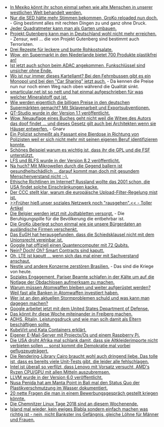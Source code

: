 * [In Mexiko könnt ihr schon einmal sehen wie alte Menschen in unserer westlichen Welt behandelt werden.](https://netzfrauen.org/2018/03/04/grosseltern/)
* [Nur die SED hätte mehr Stimmen bekommen, GroKo reloaded nun doch.](https://www.heise.de/newsticker/meldung/Ja-zur-Grossen-Koalition-SPD-Mitglieder-stimmen-fuer-erneute-GroKo-3985906.html) - Ging bestimmt alles mit rechten Dingen zu und ganz ohne Druck.
* [Jeder Quadratmeter kann man als Garten umbauen.](https://www.smarticular.net/baumscheibe-oeffentlich-bepflanzen-urban-gardening/)
* [Projekt Gutenberg kann man in Deutschland wohl nicht mehr erreichen.](https://blog.fefe.de/?ts=a465cfdf) - Zensur, weil ... die von Projekt Gutenberg sind bestimmt auch Terroristen.
* [Drei Rezepte für leckere und bunte Rohkostsalate.](https://www.smarticular.net/rohkost-rezepte-gemuese-gesund-vitalstoffreich/)
* [Wow, ein Supermarkt in den Niederlande bietet 700 Produkte plastikfrei an!](https://netzfrauen.org/2018/03/03/zeroplastic/)
* [Ist jetzt auch schon beim ADAC angekommen, Funkschlüssel sind unsicher ohne Ende.](https://blog.fefe.de/?ts=a4674eb4)
* [Wo ist nur immer dieses Kartellamt? Bei den Fehrnbussen gibt es ein Monopol und bei den "Car Sharing" jetzt auch.](https://www.heise.de/newsticker/meldung/Carsharing-Daimler-uebernimmt-Car2go-vollstaendig-3985674.html) - Da kennen die Preise nun nur noch einen Weg nach oben während die Qualität sinkt.
* [smarticular.net ist so nett und hat einmal aufgeschrieben für was welcher Mineralstoff gut ist.](https://www.smarticular.net/mineralstoffe-funktionen-ernaehrung-mangel-ueberdosierung/)
* [Wie werden eigentlich die billigen Preise in den deutschen Supermärkten gemacht? Mit Sklavenarbeit und Exportsubventionen.](https://netzfrauen.org/2018/03/05/klauen/)
* [QT-Studio wurde in der Version 1.1 veröffentlicht.](https://www.pro-linux.de/news/1/25667/qt-3d-studio-11-freigegeben.html)
* [Wow, Neuauflage eines Buches geht nicht weil die Witwe des Autors das doof findet ... und dieses Gesetz gilt auch bei Architekten wenn sie Häuser entwerfen.](https://blog.fefe.de/?ts=a463ed38) - Gnarv
* [Ein Polizist schmeißt als Passant eine Bierdose in Richtung von Polizisten weil er sich nicht mehr mit seinen eigenen Beruf identifizieren konnte.](https://blog.fefe.de/?ts=a463ea05)
* [Schönes Beispiel warum es wichtig ist, dass ihr die GPL und die FSF unterstützt.](https://blog.fefe.de/?ts=a463e915)
* [LFS und BLFS wurde in der Version 8.2 veröffentlicht.](https://www.pro-linux.de/news/1/25664/linuxstrickanleitungen-lfs-und-blfs-82-fertiggestellt.html)
* [Na huch? Mit Mikrowellen durch die Gegend ballern ist gesundheitschädlich ... darauf kommt man doch mit gesundem Menschenverstand nicht ;-).](https://www.golem.de/news/ultraschall-mutmasslicher-lauschangriff-verursacht-gesundheitsprobleme-1803-133138.html)
* [Ethische Richtlinen im Internet? Russland wollte das 2001 schon, die USA findet solche Einschränkungen kacke.](https://blog.fefe.de/?ts=a463c7ae)
* [Der CCC stellt klar, warum die europäische Upload-Filter-Regelung mist ist.](https://www.ccc.de/de/updates/2018/upload-filter)
* [>>Früher hieß unser soziales Netzwerk noch "rausgehen".<< - Toller Artikel](https://tuxproject.de/blog/2018/03/vero-frueher-hiess-unser-soziales-netzwerk-noch-rausgehen/)
* [Die Belgier werden jetzt mit Jodtabletten versorgt.](https://www.heise.de/newsticker/meldung/Atomunfall-Vorsorge-Alle-Belgier-bekommen-kostenlos-Jodtabletten-3987544.html) - Die Beruhigungspille für die Bevölkerung die entbehrbar ist.
* [Die GroKo überlegt schon einmal wie sie unsere Bürgerdaten an ausländische Firmen verschenkt.](https://blog.fefe.de/?ts=a46079c0)
* [Das EuGH hat herausgefunden, dass die Schiedsklausel nicht mit dem Unionsrecht vereinbar ist.](https://blog.fefe.de/?ts=a4607537)
* [Goggle hat offiziell einen Quantencomputer mit 72 Qubits.](https://blog.fefe.de/?ts=a460850e)
* [Nein? Doch! Oh? Smart Contracts sind kaputt.](https://blog.fefe.de/?ts=a4608243)
* [Oh, LTE ist kaputt ... wenn sich das mal einer mit Sachverstand anschaut.](https://blog.fefe.de/?ts=a460815d)
* [Nestle und andere Konzerne zerstören Brasilien.](https://netzfrauen.org/2018/03/06/guarani-aquifer/) - Das sind die Kriege von heute.
* [Soziales Engagement, Pariser Beamte schlafen in der Kälte um auf die Notlage der Obdachlosen aufmerksam zu machen.](https://netzfrauen.org/2018/03/07/paris/)
* [Warum müssen Atomwaffen bleiben und weiter aufgerüstet werden? Weil fast alle Banken in Atomwaffen investiert haben.](https://blog.fefe.de/?ts=a4610570)
* [Wer ist an den aktuellen Stormproblemen schuld und was kann man dagegen machen?](https://blog.fefe.de/?ts=a46168db)
* [Google arbeitet jetzt mit dem United States Department of Defense.](https://blog.fefe.de/?ts=a4610344)
* [Das könnt ihr diese Woche miteinander in Freiberg machen.](https://bio-erzgebirge.de/wp/?p=13815)
* [ADHS, Ritalin, Leistungsdruck und wie man scih damit als Eltern beschäftigen sollte.](http://www.welt-im-wandel.tv/video/die-wahrheit-ueber-adhs-ritalin-leistungsdruck-die-schule-der-zukunft/)
* [KubeVirt und Kata Containers erklärt.](https://opensource.com/article/18/3/you-got-your-vm-my-container)
* [Eigener E-Mail-Server mit Projectx/Os und einem Raspberry Pi.](https://opensource.com/article/18/3/host-your-own-email)
* [Die USA droht Afrika mal schlank damit, dass sie Altkleiderimporte nicht verbieten sollen ... sonst kommt die Demokratie mal vorbei geflugzeugträgert.](https://netzfrauen.org/2018/03/07/altkleider/)
* [Die Rendering-Library Cairo braucht wohl auch dringend liebe. Das tolle ist, dass es bereits viele Unit-Tests gibt, die leider alle fehlschlagen.](https://blog.fefe.de/?ts=a45eea32)
* [Intel ist überall so verfilzt, dass Lenovo mit Vorsatz versucht, AMD's Ryzen CPU/GPU mit allen Mitteln auszubremsen.](https://www.planet3dnow.de/cms/36828-ryzen-7-2700u-im-lenono-720s-notebook-nicht-optimal-konfiguriert/)
* [LLVM wurde in der Version 6.0 veröffentlicht.](https://lwn.net/Articles/748863/)
* [Nusa Penida hat am Manta Point in Bali mal den Status Quo der Plastikverschmutzung im Wasser dokumentiert.](https://netzfrauen.org/2018/03/08/bali/)
* [20 nette Fragen die man in einem Bewerbungsgespräch gestellt kriegen könnte.](https://opensource.com/article/18/3/questions-devops-employees-should-answer)
* [Die Chemnitzer Linux Tage 2018 sind an diesem Wochenende.](https://www.pro-linux.de/news/1/25678/chemnitzer-linux-tage-2018-an-diesem-wochenende.html)
* [Island mal wieder, kein ewiges Blabla sondern einfach machen was richtig ist - nein, nicht Bankster ins Gefängnis, gleiche Löhne für Männer und Frauen.](https://netzfrauen.org/2018/03/08/island-2/)
